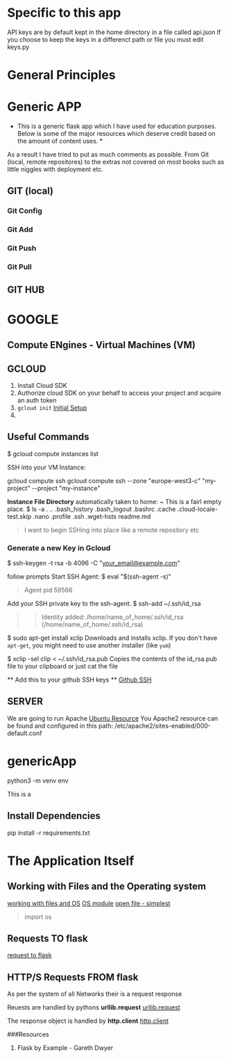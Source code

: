 # Specific to this app
API keys are by default kept in the home directory in a file called api.json
If you choose to keep the keys in a differenct path or file you must edit keys.py


# General Principles

# Generic APP

* This is a generic flask app which I have used for education purposes. Below is some of the major resources
which deserve credit based on the amount of content uses. *

As a result I have tried to put as much comments as possible. From Git (local, remote repositores) to the extras not covered on most books such as little niggles with deployment etc.

## GIT (local)
### Git Config

### Git Add

### Git Push


### Git Pull

## GIT HUB



# GOOGLE
## Compute ENgines - Virtual Machines (VM)

## GCLOUD
1. Install Cloud SDK
2. Authorize cloud SDK on your behalf to access your project and acquire an auth token
3. `gcloud init` [Initial Setup](https://cloud.google.com/compute/docs/gcloud-compute)
4. 


## Useful Commands
$ gcloud compute instances list


SSH into your VM Instance:

gcloud compute ssh 
gcloud compute ssh --zone "europe-west3-c" "my-project" --project "my-instance"


**Instance File Directory**
automatically taken to home:  ~
This is a fairl empty place. 
$ ls -a
.  ..  .bash_history  .bash_logout  .bashrc  .cache  .cloud-locale-test.skip  .nano  .profile  .ssh  .wget-hsts  readme.md

> I want to begin SSHing into place like a remote repository etc


### Generate a new Key in Gcloud
$ ssh-keygen -t rsa -b 4096 -C "your_email@example.com"

follow prompts
Start SSH Agent:
$ eval "$(ssh-agent -s)"
> Agent pid 59566

Add your SSH private key to the ssh-agent. 
$ ssh-add ~/.ssh/id_rsa 
>> Identity added: /home/name_of_home/.ssh/id_rsa (/home/name_of_home/.ssh/id_rsa)

$ sudo apt-get install xclip
Downloads and installs xclip. If you don't have `apt-get`, you might need to use another installer (like `yum`)

$ xclip -sel clip < ~/.ssh/id_rsa.pub
Copies the contents of the id_rsa.pub file to your clipboard
or just cat the file

** Add this to your github SSH keys **
[Github SSH](https://docs.github.com/en/github/authenticating-to-github/adding-a-new-ssh-key-to-your-github-account)


## SERVER 
We are going to run Apache 
[Ubuntu Resource](https://ubuntu.com/tutorials/install-and-configure-apache#3-creating-your-own-website)
You Apache2 resource can be found and configured in this path:
/etc/apache2/sites-enabled/000-default.conf

# genericApp
python3 -m venv env

This is a


Install Dependencies
----------------------
pip install -r requirements.txt


# The Application Itself

## Working with Files and the Operating system
[working with files and OS](https://realpython.com/working-with-files-in-python/)
[OS module](https://docs.python.org/3/library/os.html)
[open file - simplest](https://docs.python.org/3/library/functions.html#open)


> import os



## Requests TO flask 
[request to flask ](https://flask.palletsprojects.com/en/0.12.x/reqcontext/)


## HTTP/S Requests FROM flask
As per the system of all Networks their is a request response

Reuests are handled by pythons **urllib.request** 
[urllib.request](https://docs.python.org/3/library/urllib.request.html#module-urllib.request)

The response object is handled by **http.client**
[http.client](https://docs.python.org/3/library/http.client.html#http.client.HTTPResponse)


###Resources
1. Flask by Example - Gareth Dwyer